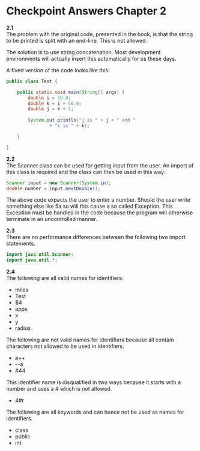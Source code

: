 # Checkpoint Answers Chapter 2 #
**2.1**  
The problem with the original code, presented in the book, is that the string to be printed is split with an end-line. This is not allowed.  

The solution is to use string concatenation. Most development environments will actually insert this automatically for us these days.  

A fixed version of the code looks like this:  
```Java  
public class Test {

	public static void main(String[] args) {
		double i = 50.0;
		double k = i + 50.0;
		double j = k + 1;
		
		System.out.println("j is " + j + " and "
				+ "k is " + k);

	}

}  
``` 

**2.2**  
The Scanner class can be used for getting input from the user. An import of this class is required and the class can then be used in this way:  
```Java
Scanner input = new Scanner(System.in);
double number = input.nextDouble();
```  
The above code expects the user to enter a number. Should the user write something else like 5a so will this cause a so called Exception. This Exception must be handled in the code because the program will otherwise terminate in an uncontrolled manner.  

**2.3**  
There are no performance differences between the following two import statements.
```Java  
import java.util.Scanner;
import java.util.*;
```  

**2.4**  
The following are all valid names for identifiers:  
- miles  
- Test  
- $4  
- apps  
- x  
- y  
- radius  

The following are not valid names for identifiers because all contain characters not allowed to be used in identifiers.  
- a++   
- --a  
- #44  

This identifier name is disqualified in two ways because it starts with a number and uses a # which is not allowed.  
- 4#r 

The following are all keywords and can hence not be used as names for identifiers.  
- class  
- public  
- int  

